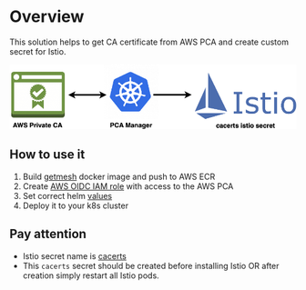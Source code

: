 # Overview

This solution helps to get CA certificate from AWS PCA and create custom secret for Istio.

![image](simple-diaram.png)

## How to use it

1. Build [getmesh](./getmesh/Dockerfile) docker image and push to AWS ECR
2. Create [AWS OIDC IAM role](./pca-manager/README.md#oidc-role) with access to the AWS PCA
3. Set correct helm [values](./pca-manager/README.md#overview)
4. Deploy it to your k8s cluster

## Pay attention

- Istio secret name is [cacerts](https://github.com/tetratelabs/getmesh/blob/cb1aa915ddbf28e1e8a396dbc7570d950313af40/internal/cacerts/k8s/secret.go#L36)
- This `cacerts` secret should be created before installing Istio OR after creation simply restart all Istio pods.
